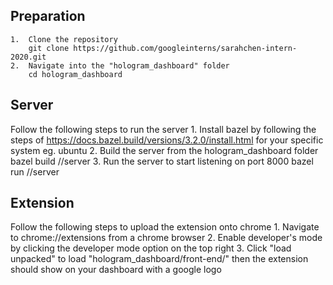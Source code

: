## Preparation
    1.  Clone the repository 
        git clone https://github.com/googleinterns/sarahchen-intern-2020.git
    2.  Navigate into the "hologram_dashboard" folder
        cd hologram_dashboard

## Server 
Follow the following steps to run the server 
    1.  Install bazel by following the steps of 
        https://docs.bazel.build/versions/3.2.0/install.html
        for your specific system eg. ubuntu
    2.  Build the server from the hologram_dashboard folder
        bazel build //server
    3.  Run the server to start listening on port 8000
        bazel run //server

## Extension
Follow the following steps to upload the extension onto chrome
    1.  Navigate to chrome://extensions from a chrome browser
    2.  Enable developer's mode by clicking the developer mode option on the
        top right
    3.  Click "load unpacked" to load "hologram_dashboard/front-end/" then the
        extension should show on your dashboard with a google logo